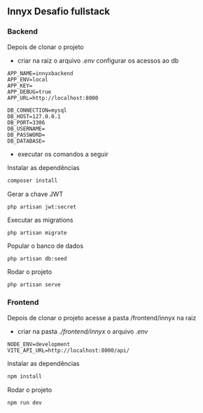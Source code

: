## Innyx Desafio fullstack 

### Backend
Depois de clonar o projeto 
- criar na raiz o arquivo _.env_ configurar os acessos ao db

```
APP_NAME=innyxbackend
APP_ENV=local
APP_KEY=
APP_DEBUG=true
APP_URL=http://localhost:8000

DB_CONNECTION=mysql
DB_HOST=127.0.0.1
DB_PORT=3306
DB_USERNAME=
DB_PASSWORD=
DB_DATABASE=
```

- executar os comandos a seguir

Instalar as dependências
``` bash
composer install
```
Gerar a chave JWT
``` bash
php artisan jwt:secret
```
Executar as migrations
```
php artisan migrate
```
Popular o banco de dados
```
php artisan db:seed
```
Rodar o projeto
```
php artisan serve
```
### Frontend
Depois de clonar o projeto acesse a pasta /frontend/innyx na raiz
- criar na pasta _./frontend/innyx_ o arquivo _.env_ 
```
NODE_ENV=development
VITE_API_URL=http://localhost:8000/api/
```
Instalar as dependências
``` bash
npm install
```
Rodar o projeto
```
npm run dev
```
